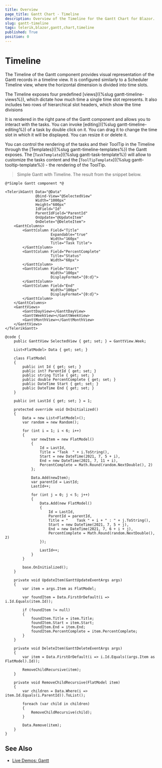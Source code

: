 ```yaml
---
title: Overview
page_title: Gantt Chart - Timeline
description: Overview of the Timeline for the Gantt Chart for Blazor.
slug: gantt-timeline
tags: telerik,blazor,gantt,chart,timeline
published: True
position: 0
---
```


# Timeline

The Timeline of the Gantt component provides visual representation of the Gantt records in a timeline view. It is configured similarly to a Scheduler Timeline view, where the horizontal dimension is divided into time slots.

The Timeline exposes four predefined [views]({%slug gantt-timeline-views%}), which dictate how much time a single time slot represents. It also includes two rows of hierarchical slot headers, which show the time divisions

It is rendered in the right pane of the Gantt component and allows you to interact with the tasks. You can invoke [editing]({%slug gantt-timeline-editing%}) of a task by double click on it. You can drag it to change the time slot in which it will be displayed. You can resize it or delete it.

You can control the rendering of the tasks and their ToolTip in the Timeline through the [Templates]({%slug gantt-timeline-templates%}) the Gantt exposes. The [`TaskTemplate`]({%slug gantt-task-template%}) will allow to customize the tasks content and the [`ToolTipTemplate`]({%slug gantt-tooltip-template%}) - the rendering of the ToolTip.

>Simple Gantt with Timeline. The result from the snippet below.

````CSHTML
@*Simple Gantt component *@

<TelerikGantt Data="@Data"
              @bind-View="@SelectedView"
              Width="1000px"
              Height="600px"
              IdField="Id"
              ParentIdField="ParentId"
              OnUpdate="@UpdateItem"
              OnDelete="@DeleteItem">
    <GanttColumns>
        <GanttColumn Field="Title"
                     Expandable="true"
                     Width="160px"
                     Title="Task Title">
        </GanttColumn>
        <GanttColumn Field="PercentComplete"
                     Title="Status"
                     Width="60px">
        </GanttColumn>
        <GanttColumn Field="Start"
                     Width="100px"
                     DisplayFormat="{0:d}">
        </GanttColumn>
        <GanttColumn Field="End"
                     Width="100px"
                     DisplayFormat="{0:d}">
        </GanttColumn>
    </GanttColumns>
    <GanttViews>
        <GanttDayView></GanttDayView>
        <GanttWeekView></GanttWeekView>
        <GanttMonthView></GanttMonthView>
    </GanttViews>
</TelerikGantt>

@code {
    public GanttView SelectedView { get; set; } = GanttView.Week;

    List<FlatModel> Data { get; set; }

    class FlatModel
    {
        public int Id { get; set; }
        public int? ParentId { get; set; }
        public string Title { get; set; }
        public double PercentComplete { get; set; }
        public DateTime Start { get; set; }
        public DateTime End { get; set; }
    }

    public int LastId { get; set; } = 1;

    protected override void OnInitialized()
    {
        Data = new List<FlatModel>();
        var random = new Random();

        for (int i = 1; i < 6; i++)
        {
            var newItem = new FlatModel()
            {
                Id = LastId,
                Title = "Task  " + i.ToString(),
                Start = new DateTime(2021, 7, 5 + i),
                End = new DateTime(2021, 7, 11 + i),
                PercentComplete = Math.Round(random.NextDouble(), 2)
            };

            Data.Add(newItem);
            var parentId = LastId;
            LastId++;

            for (int j = 0; j < 5; j++)
            {
                Data.Add(new FlatModel()
                {
                    Id = LastId,
                    ParentId = parentId,
                    Title = "    Task " + i + " : " + j.ToString(),
                    Start = new DateTime(2021, 7, 5 + j),
                    End = new DateTime(2021, 7, 6 + i + j),
                    PercentComplete = Math.Round(random.NextDouble(), 2)
                });

                LastId++;
            }
        }

        base.OnInitialized();
    }

    private void UpdateItem(GanttUpdateEventArgs args)
    {
        var item = args.Item as FlatModel;

        var foundItem = Data.FirstOrDefault(i => i.Id.Equals(item.Id));

        if (foundItem != null)
        {
            foundItem.Title = item.Title;
            foundItem.Start = item.Start;
            foundItem.End = item.End;
            foundItem.PercentComplete = item.PercentComplete;
        }
    }

    private void DeleteItem(GanttDeleteEventArgs args)
    {
        var item = Data.FirstOrDefault(i => i.Id.Equals((args.Item as FlatModel).Id));

        RemoveChildRecursive(item);
    }

    private void RemoveChildRecursive(FlatModel item)
    {
        var children = Data.Where(i => item.Id.Equals(i.ParentId)).ToList();

        foreach (var child in children)
        {
            RemoveChildRecursive(child);
        }

        Data.Remove(item);
    }
}
````


## See Also

* [Live Demos: Gantt](https://demos.telerik.com/blazor-ui/gantt/overview)